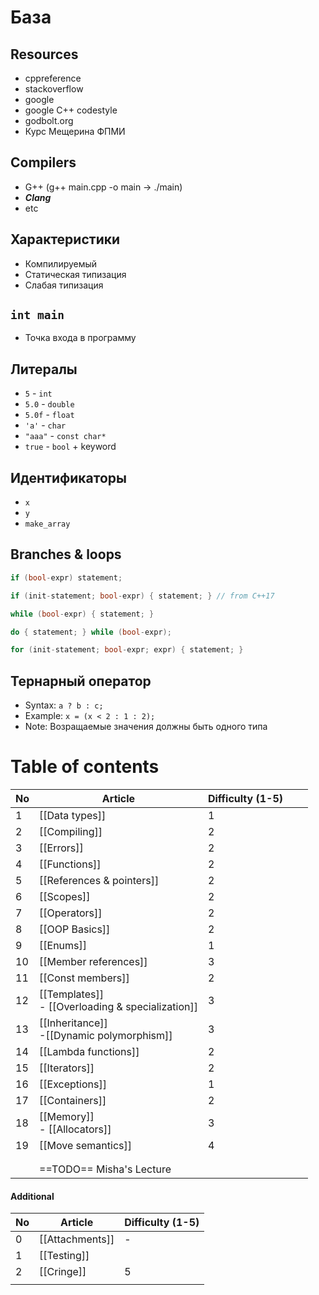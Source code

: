 # База
## Resources
- cppreference
- stackoverflow
- google
- google C++ codestyle
- godbolt.org
- Курс Мещерина ФПМИ
## Compilers
- G++ (g++ main.cpp -o main -> ./main)
- ***Clang***
- etc
## Характеристики
- Компилируемый
- Статическая типизация
- Слабая типизация

## `int main`
- Точка входа в программу

## Литералы
- `5` - `int`
- `5.0` - `double`
- `5.0f` - `float`
- `'a'` - `char`
- `"aaa"` - `const char*`
- `true` - `bool` + keyword

## Идентификаторы
- `x`
- `y`
- `make_array`

## Branches & loops

```cpp
if (bool-expr) statement;

if (init-statement; bool-expr) { statement; } // from C++17

while (bool-expr) { statement; }

do { statement; } while (bool-expr);

for (init-statement; bool-expr; expr) { statement; }
```

## Тернарный оператор

- Syntax: `a ? b : c;`
- Example: `x = (x < 2 : 1 : 2);`
- Note: Возращаемые значения должны быть одного типа


# Table of contents

| No  | Article                                             | Difficulty (1-5) |     |     |
| --- | --------------------------------------------------- | ---------------- | --- | --- |
| 1   | [[Data types]]                                      | 1                |     |     |
| 2   | [[Compiling]]                                       | 2                |     |     |
| 3   | [[Errors]]                                          | 2                |     |     |
| 4   | [[Functions]]                                       | 2                |     |     |
| 5   | [[References & pointers]]                           | 2                |     |     |
| 6   | [[Scopes]]                                          | 2                |     |     |
| 7   | [[Operators]]                                       | 2                |     |     |
| 8   | [[OOP Basics]]                                      | 2                |     |     |
| 9   | [[Enums]]                                           | 1                |     |     |
| 10  | [[Member references]]                               | 3                |     |     |
| 11  | [[Const members]]                                   | 2                |     |     |
| 12  | [[Templates]]<br>- [[Overloading & specialization]] | 3                |     |     |
| 13  | [[Inheritance]]<br>-[[Dynamic polymorphism]]        | 3                |     |     |
| 14  | [[Lambda functions]]                                | 2                |     |     |
| 15  | [[Iterators]]                                       | 2                |     |     |
| 16  | [[Exceptions]]                                      | 1                |     |     |
| 17  | [[Containers]]                                      | 2                |     |     |
| 18  | [[Memory]]<br>- [[Allocators]]                      | 3                |     |     |
| 19  | [[Move semantics]]                                  | 4                |     |     |
|     |                                                     |                  |     |     |
|     |                                                     |                  |     |     |
|     | ==TODO== Misha's Lecture                            |                  |     |     |

#### Additional

| No  | Article         | Difficulty (1-5) |
| --- | --------------- | ---------------- |
| 0   | [[Attachments]] | -                |
| 1   | [[Testing]]     |                  |
| 2   | [[Cringe]]      | 5                |
|     |                 |                  |
